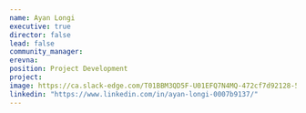 ```yaml
---
name: Ayan Longi
executive: true
director: false
lead: false
community_manager:
erevna:
position: Project Development
project:
image: https://ca.slack-edge.com/T01BBM3QD5F-U01EFQ7N4MQ-472cf7d92128-512
linkedin: "https://www.linkedin.com/in/ayan-longi-0007b9137/"
---
```

